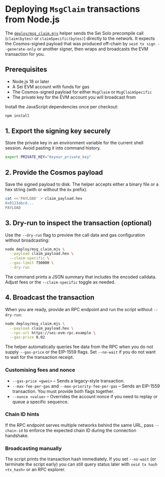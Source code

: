 # Deploying `MsgClaim` transactions from Node.js

The [`deploy/msg_claim.mjs`](../deploy/msg_claim.mjs) helper sends the Sei Solo
precompile call (`claim(bytes)` or `claimSpecific(bytes)`) directly to the
network. It expects the Cosmos-signed payload that was produced off-chain by
`seid tx sign --generate-only` or another signer, then wraps and broadcasts the
EVM transaction for you.

## Prerequisites

- Node.js 18 or later
- A Sei EVM account with funds for gas
- The Cosmos-signed payload for either `MsgClaim` or `MsgClaimSpecific`
- The private key for the EVM account you will broadcast from

Install the JavaScript dependencies once per checkout:

```bash
npm install
```

## 1. Export the signing key securely

Store the private key in an environment variable for the current shell session.
Avoid pasting it into command history.

```bash
export PRIVATE_KEY="0xyour_private_key"
```

## 2. Provide the Cosmos payload

Save the signed payload to disk. The helper accepts either a binary file or a
hex string (with or without the `0x` prefix).

```bash
cat <<'PAYLOAD' > claim_payload.hex
0x0123abcd...
PAYLOAD
```

## 3. Dry-run to inspect the transaction (optional)

Use the `--dry-run` flag to preview the call data and gas configuration without
broadcasting:

```bash
node deploy/msg_claim.mjs \
  --payload claim_payload.hex \
  --claim-specific \
  --gas-limit 750000 \
  --dry-run
```

The command prints a JSON summary that includes the encoded calldata. Adjust
fees or the `--claim-specific` toggle as needed.

## 4. Broadcast the transaction

When you are ready, provide an RPC endpoint and run the script without
`--dry-run`:

```bash
node deploy/msg_claim.mjs \
  --payload claim_payload.hex \
  --rpc-url https://sei-evm-rpc.example \
  --gas-price 0.02
```

The helper automatically queries fee data from the RPC when you do not supply
`--gas-price` or the EIP-1559 flags. Set `--no-wait` if you do not want to wait
for the transaction receipt.

### Customising fees and nonce

- `--gas-price <gwei>` – Sends a legacy-style transaction.
- `--max-fee-per-gas` and `--max-priority-fee-per-gas` – Sends an EIP-1559
  transaction. You must provide both flags together.
- `--nonce <value>` – Overrides the account nonce if you need to replay or queue
  a specific sequence.

### Chain ID hints

If the RPC endpoint serves multiple networks behind the same URL, pass
`--chain-id` to enforce the expected chain ID during the connection handshake.

### Broadcasting manually

The script prints the transaction hash immediately. If you set `--no-wait` (or
terminate the script early) you can still query status later with `seid tx hash
<tx_hash>` or an RPC explorer.

